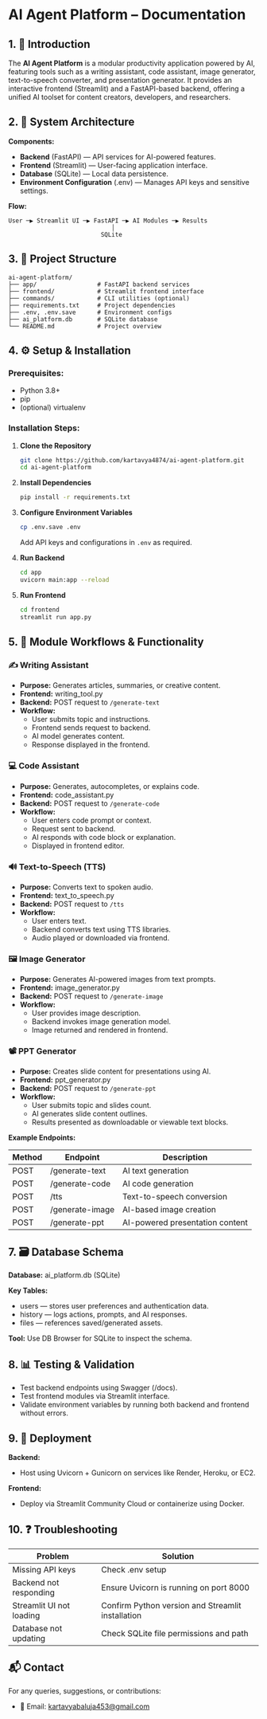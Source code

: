
# AI Agent Platform – Documentation

## 1. 📘 Introduction
The **AI Agent Platform** is a modular productivity application powered by AI, featuring tools such as a writing assistant, code assistant, image generator, text-to-speech converter, and presentation generator. It provides an interactive frontend (Streamlit) and a FastAPI-based backend, offering a unified AI toolset for content creators, developers, and researchers.

## 2. 🧱 System Architecture

**Components:**
- **Backend** (FastAPI) — API services for AI-powered features.
- **Frontend** (Streamlit) — User-facing application interface.
- **Database** (SQLite) — Local data persistence.
- **Environment Configuration** (.env) — Manages API keys and sensitive settings.

**Flow:**
```
User ─▶ Streamlit UI ─▶ FastAPI ─▶ AI Modules ─▶ Results
                             │
                          SQLite
```

## 3. 📂 Project Structure

```
ai-agent-platform/
├── app/                 # FastAPI backend services
├── frontend/            # Streamlit frontend interface
├── commands/            # CLI utilities (optional)
├── requirements.txt     # Project dependencies
├── .env, .env.save      # Environment configs
├── ai_platform.db       # SQLite database
└── README.md            # Project overview
```

## 4. ⚙️ Setup & Installation

### Prerequisites:
- Python 3.8+
- pip
- (optional) virtualenv

### Installation Steps:
1. **Clone the Repository**
   ```bash
   git clone https://github.com/kartavya4874/ai-agent-platform.git
   cd ai-agent-platform
   ```
2. **Install Dependencies**
   ```bash
   pip install -r requirements.txt
   ```
3. **Configure Environment Variables**
   ```bash
   cp .env.save .env
   ```
   Add API keys and configurations in `.env` as required.

4. **Run Backend**
   ```bash
   cd app
   uvicorn main:app --reload
   ```

5. **Run Frontend**
   ```bash
   cd frontend
   streamlit run app.py
   ```

## 5. 🧩 Module Workflows & Functionality

### ✍️ Writing Assistant
- **Purpose:** Generates articles, summaries, or creative content.
- **Frontend:** writing_tool.py  
- **Backend:** POST request to `/generate-text`
- **Workflow:**  
  - User submits topic and instructions.
  - Frontend sends request to backend.
  - AI model generates content.
  - Response displayed in the frontend.

### 💻 Code Assistant
- **Purpose:** Generates, autocompletes, or explains code.
- **Frontend:** code_assistant.py
- **Backend:** POST request to `/generate-code`
- **Workflow:**  
  - User enters code prompt or context.
  - Request sent to backend.
  - AI responds with code block or explanation.
  - Displayed in frontend editor.

### 🔊 Text-to-Speech (TTS)
- **Purpose:** Converts text to spoken audio.
- **Frontend:** text_to_speech.py
- **Backend:** POST request to `/tts`
- **Workflow:**  
  - User enters text.
  - Backend converts text using TTS libraries.
  - Audio played or downloaded via frontend.

### 🖼️ Image Generator
- **Purpose:** Generates AI-powered images from text prompts.
- **Frontend:** image_generator.py
- **Backend:** POST request to `/generate-image`
- **Workflow:**  
  - User provides image description.
  - Backend invokes image generation model.
  - Image returned and rendered in frontend.

### 📽️ PPT Generator
- **Purpose:** Creates slide content for presentations using AI.
- **Frontend:** ppt_generator.py
- **Backend:** POST request to `/generate-ppt`
- **Workflow:**  
  - User submits topic and slides count.
  - AI generates slide content outlines.
  - Results presented as downloadable or viewable text blocks.


**Example Endpoints:**

| Method | Endpoint          | Description                |
|--------|-------------------|----------------------------|
| POST   | /generate-text     | AI text generation          |
| POST   | /generate-code     | AI code generation          |
| POST   | /tts               | Text-to-speech conversion   |
| POST   | /generate-image    | AI-based image creation      |
| POST   | /generate-ppt      | AI-powered presentation content |

## 7. 🗃 Database Schema

**Database:** ai_platform.db (SQLite)

**Key Tables:**
- users — stores user preferences and authentication data.
- history — logs actions, prompts, and AI responses.
- files — references saved/generated assets.

**Tool:** Use DB Browser for SQLite to inspect the schema.

## 8. 📊 Testing & Validation

- Test backend endpoints using Swagger (/docs).
- Test frontend modules via Streamlit interface.
- Validate environment variables by running both backend and frontend without errors.

## 9. 🚀 Deployment

**Backend:**
- Host using Uvicorn + Gunicorn on services like Render, Heroku, or EC2.

**Frontend:**
- Deploy via Streamlit Community Cloud or containerize using Docker.

## 10. ❓ Troubleshooting

| Problem                       | Solution                              |
|--------------------------------|----------------------------------------|
| Missing API keys               | Check .env setup                     |
| Backend not responding         | Ensure Uvicorn is running on port 8000 |
| Streamlit UI not loading       | Confirm Python version and Streamlit installation |
| Database not updating          | Check SQLite file permissions and path |

## 📬 Contact

For any queries, suggestions, or contributions:

- 📧 Email: kartavyabaluja453@gmail.com
